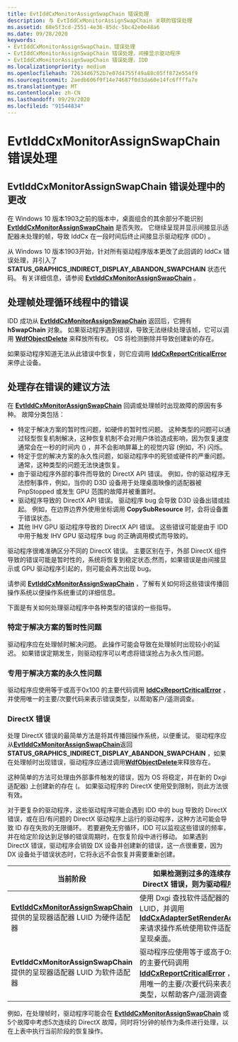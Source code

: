 ```yaml
---
title: EvtIddCxMonitorAssignSwapChain 错误处理
description: 与 EvtIddCxMonitorAssignSwapChain 关联的错误处理
ms.assetid: 68e5f3cd-2551-4e36-85dc-5bc42e0e48a6
ms.date: 09/28/2020
keywords:
- EvtIddCxMonitorAssignSwapChain，错误处理
- EvtIddCxMonitorAssignSwapChain 错误处理，间接显示驱动程序
- EvtIddCxMonitorAssignSwapChain 错误处理，IDD
ms.localizationpriority: medium
ms.openlocfilehash: 72634d6752b7e07d4755f49a88c05ff872e554f9
ms.sourcegitcommit: 2aedb606f9f14e74687f0d3da60e14fc6ffffa7e
ms.translationtype: MT
ms.contentlocale: zh-CN
ms.lasthandoff: 09/29/2020
ms.locfileid: "91544834"
---
```

# <a name="evtiddcxmonitorassignswapchain-error-handling"></a>EvtIddCxMonitorAssignSwapChain 错误处理

## <a name="change-in-evtiddcxmonitorassignswapchain-error-handling"></a>EvtIddCxMonitorAssignSwapChain 错误处理中的更改

在 Windows 10 版本1903之前的版本中，桌面组合的其余部分不能识别 [**EvtIddCxMonitorAssignSwapChain**](/windows-hardware/drivers/ddi/iddcx/nc-iddcx-evt_idd_cx_monitor_assign_swapchain) 是否失败。 它继续呈现并显示间接显示适配器未处理的帧，导致 IddCx 在一段时间后终止间接显示驱动程序 (IDD) 。

从 Windows 10 版本1903开始，针对所有驱动程序版本更改了此回调的 IddCx 错误处理，并引入了 **STATUS_GRAPHICS_INDIRECT_DISPLAY_ABANDON_SWAPCHAIN** 状态代码。 有关详细信息，请参阅 [**EvtIddCxMonitorAssignSwapChain**](/windows-hardware/drivers/ddi/iddcx/nc-iddcx-evt_idd_cx_monitor_assign_swapchain) 。

## <a name="handling-errors-in-the-frame-processing-loop-thread"></a>处理帧处理循环线程中的错误

IDD 成功从 [**EvtIddCxMonitorAssignSwapChain**](/windows-hardware/drivers/ddi/iddcx/nc-iddcx-evt_idd_cx_monitor_assign_swapchain) 返回后，它拥有 **hSwapChain** 对象。
如果驱动程序遇到错误，导致无法继续处理该帧，它可以调用 [**WdfObjectDelete**](/windows-hardware/drivers/ddi/wdfobject/nf-wdfobject-wdfobjectdelete) 来释放所有权。 OS 将检测删除并导致创建新的存在。

如果驱动程序知道无法从此错误中恢复，则它应调用 [**IddCxReportCriticalError**](/windows-hardware/drivers/ddi/iddcx/nc-iddcx-pfn_iddcxreportcriticalerror) 来停止设备。

## <a name="suggested-approach-to-handle-swapchain-errors"></a>处理存在错误的建议方法

在 [**EvtIddCxMonitorAssignSwapChain**](/windows-hardware/drivers/ddi/iddcx/nc-iddcx-evt_idd_cx_monitor_assign_swapchain) 回调或处理帧时出现故障的原因有多种。 故障分类包括：

* 特定于解决方案的暂时性问题，如硬件的暂时性问题。 这种类型的问题可以通过轻型恢复机制解决，这种恢复机制不会对用户体验造成影响，因为恢复速度通常会在一秒的时间内 () ，并不会影响屏幕上的视觉内容 (例如，不) 闪烁。  
* 特定于您的解决方案的永久性问题，如驱动程序中的死锁或硬件的严重问题。 通常，这种类型的问题无法快速恢复。
* 由于驱动程序外部的事件而导致的 DirectX API 错误。 例如，你的驱动程序无法控制事件，例如，当你的 D3D 设备用于处理桌面映像的适配器被 PnpStopped 或发生 GPU 范围的故障并被重置时。
* 驱动程序导致的 DirectX API 错误。 驱动程序 bug 会导致 D3D 设备出错或挂起。 例如，在边界边界外使用坐标调用 **CopySubResource** 时，会将设备置于错误状态。
* 其他 IHV GPU 驱动程序导致的 DirectX API 错误。 这些错误可能是由于 IDD 中用于触发 IHV GPU 驱动程序 bug 的正确调用模式而导致的。

驱动程序很难准确区分不同的 DirectX 错误。 主要区别在于，外部 DirectX 组件导致的错误可能是暂时性的，系统将恢复到稳定状态;然而，如果错误是由间接显示或 GPU 驱动程序引起的，则可能会再次出现 bug。

请参阅 [**EvtIddCxMonitorAssignSwapChain**](/windows-hardware/drivers/ddi/iddcx/nc-iddcx-evt_idd_cx_monitor_assign_swapchain) ，了解有关如何将这些错误传播回操作系统以便操作系统重试的详细信息。

下面是有关如何处理驱动程序中各种类型的错误的一些指导。

### <a name="transient-issues-specific-to-your-solution"></a>特定于解决方案的暂时性问题

驱动程序应在处理帧时解决问题。 此操作可能会导致在处理帧时出现较小的延迟。 如果错误定期发生，则驱动程序可以考虑将错误抢占为永久性问题。

### <a name="permanent-issues-specific-to-your-solution"></a>专用于解决方案的永久性问题

驱动程序应使用等于或高于0x100 的主要代码调用 [**IddCxReportCriticalError**](/windows-hardware/drivers/ddi/iddcx/nc-iddcx-pfn_iddcxreportcriticalerror) ，并使用唯一的主要/次要代码来表示错误类型，以帮助客户/遥测调查。

### <a name="directx-error"></a>DirectX 错误

处理 DirectX 错误的最简单方法是将其传播回操作系统，以便重试。 驱动程序应从[**EvtIddCxMonitorAssignSwapChain**](/windows-hardware/drivers/ddi/iddcx/nc-iddcx-evt_idd_cx_monitor_assign_swapchain)返回**STATUS_GRAPHICS_INDIRECT_DISPLAY_ABANDON_SWAPCHAIN** ，如果在处理帧时出现错误，驱动程序应通过调用[**WdfObjectDelete**](/windows-hardware/drivers/ddi/wdfobject/nf-wdfobject-wdfobjectdelete)来释放存在。

这种简单的方法可处理由外部事件触发的错误，因为 OS 将稳定，并在新的 Dxgi 适配器) 上创建新的存在 (。 如果驱动程序的 DirectX 使用受到限制，则此方法很有效。

对于更复杂的驱动程序，这些驱动程序可能会遇到 IDD 中的 bug 导致的 DirectX 错误，或在旧/有问题的 DirectX 驱动程序上运行的驱动程序，这种方法可能会导致 ID 存在失败的无限循环。 若要避免无穷循环，IDD 可以监视这些错误的频率，并在给定阶段达到足够的错误周期时，在恢复阶段中进行移动。 如果遇到 DirectX 错误，驱动程序会销毁 DX 设备并创建新的错误，这一点很重要，因为 DX 设备处于错误状态时，它将永远不会恢复并需要重新创建。

| 当前阶段 | 如果检测到过多的连续存在 DirectX 错误，则为驱动程序操作 |
| ------------- | ------------------------------------------------------------------------- |
| [**EvtIddCxMonitorAssignSwapChain**](/windows-hardware/drivers/ddi/iddcx/nc-iddcx-evt_idd_cx_monitor_assign_swapchain)提供的呈现器适配器 LUID 为硬件适配器 | 使用 Dxgi 查找软件适配器的 LUID，并调用 [**IddCxAdapterSetRenderAdapter**](/windows-hardware/drivers/ddi/iddcx/nf-iddcx-iddcxadaptersetrenderadapter) 来请求操作系统使用软件适配器来呈现桌面。 |
| **EvtIddCxMonitorAssignSwapChain**提供的呈现器适配器 LUID 为软件适配器 | 驱动程序应使用等于或高于0x100 的主要代码调用 [**IddCxReportCriticalError**](/windows-hardware/drivers/ddi/iddcx/nc-iddcx-pfn_iddcxreportcriticalerror) ，并使用唯一的主要/次要代码来表示错误类型，以帮助客户/遥测调查 |

例如，在处理帧时，驱动程序可能会在 [**EvtIddCxMonitorAssignSwapChain**](/windows-hardware/drivers/ddi/iddcx/nc-iddcx-evt_idd_cx_monitor_assign_swapchain) 或5个故障中考虑5次连续的 DirectX 故障，同时将1分钟的帧作为条件进行处理，以在上表中执行当前阶段的恢复操作。
